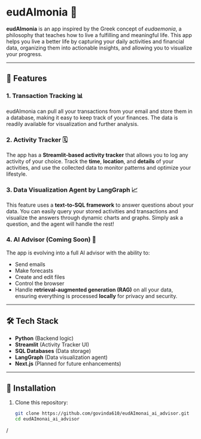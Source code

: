 # eudAImonia 🌱

**eudAImonia** is an app inspired by the Greek concept of *eudaemonia*, a philosophy that teaches how to live a fulfilling and meaningful life. This app helps you live a better life by capturing your daily activities and financial data, organizing them into actionable insights, and allowing you to visualize your progress.

---

## 🌟 Features

### 1. Transaction Tracking 📊
eudAImonia can pull all your transactions from your email and store them in a database, making it easy to keep track of your finances. The data is readily available for visualization and further analysis.

### 2. Activity Tracker 🗓️
The app has a **Streamlit-based activity tracker** that allows you to log any activity of your choice. Track the **time**, **location**, and **details** of your activities, and use the collected data to monitor patterns and optimize your lifestyle.

### 3. Data Visualization Agent by LangGraph 📈
This feature uses a **text-to-SQL framework** to answer questions about your data. You can easily query your stored activities and transactions and visualize the answers through dynamic charts and graphs. Simply ask a question, and the agent will handle the rest!

### 4. AI Advisor (Coming Soon) 🤖
The app is evolving into a full AI advisor with the ability to:
- Send emails
- Make forecasts
- Create and edit files
- Control the browser
- Handle **retrieval-augmented generation (RAG)** on all your data, ensuring everything is processed **locally** for privacy and security.

---

## 🛠️ Tech Stack
- **Python** (Backend logic)
- **Streamlit** (Activity Tracker UI)
- **SQL Databases** (Data storage)
- **LangGraph** (Data visualization agent)
- **Next.js** (Planned for future enhancements)
  
---

## 🚀 Installation

1. Clone this repository:

   ```bash
   git clone https://github.com/govinda610/eudAImonai_ai_advisor.git
   cd eudAImonai_ai_advisor
/